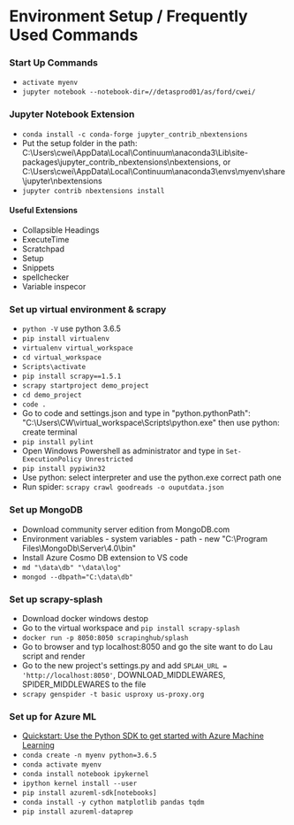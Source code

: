 # Environment Setup / Frequently Used Commands

### Start Up Commands
- `activate myenv`
- `jupyter notebook --notebook-dir=//detasprod01/as/ford/cwei/`

### Jupyter Notebook Extension
- `conda install -c conda-forge jupyter_contrib_nbextensions`
- Put the setup folder in the path: C:\Users\cwei\AppData\Local\Continuum\anaconda3\Lib\site-packages\jupyter_contrib_nbextensions\nbextensions, or C:\Users\cwei\AppData\Local\Continuum\anaconda3\envs\myenv\share\jupyter\nbextensions
- `jupyter contrib nbextensions install`

#### Useful Extensions
- Collapsible Headings
- ExecuteTime
- Scratchpad
- Setup
- Snippets
- spellchecker
- Variable inspecor

### Set up virtual environment & scrapy
- `python -V` use python 3.6.5
- `pip install virtualenv`
- `virtualenv virtual_workspace`
- `cd virtual_workspace`
- `Scripts\activate`
- `pip install scrapy==1.5.1`
- `scrapy startproject demo_project`
- `cd demo_project`
- `code .`
- Go to code and settings.json and type in "python.pythonPath": "C:\\Users\\CW\\virtual_workspace\\Scripts\\python.exe" then use python: create terminal
- `pip install pylint`
- Open Windows Powershell as administrator and type in `Set-ExecutionPolicy Unrestricted`
- `pip install pypiwin32`
- Use python: select interpreter and use the python.exe correct path one
- Run spider: `scrapy crawl goodreads -o ouputdata.json`

### Set up MongoDB
- Download community server edition from MongoDB.com
- Environment variables - system variables - path - new "C:\Program Files\MongoDb\Server\4.0\bin"
- Install Azure Cosmo DB extension to VS code
- `md "\data\db" "\data\log"`
- `mongod --dbpath="C:\data\db"`

### Set up scrapy-splash
- Download docker windows destop
- Go to the virtual workspace and `pip install scrapy-splash`
- `docker run -p 8050:8050 scrapinghub/splash`
- Go to browser and typ localhost:8050 and go the site want to do Lau script and render
- Go to the new project's settings.py and add `SPLAH_URL = 'http://localhost:8050'`, DOWNLOAD_MIDDLEWARES, SPIDER_MIDDLEWARES to the file
- `scrapy genspider -t basic usproxy us-proxy.org`

### Set up for Azure ML
- [Quickstart: Use the Python SDK to get started with Azure Machine Learning](https://docs.microsoft.com/en-us/azure/machine-learning/service/quickstart-create-workspace-with-python?toc=%2Fen-us%2Fpython%2Fapi%2Foverview%2Fazure%2Fml%2Ftoc.json%3Fview%3Dazure-ml-py&bc=%2Fen-us%2Fpython%2Fazureml_py_breadcrumb%2Ftoc.json%3Fview%3Dazure-ml-py&view=azure-ml-py)
- `conda create -n myenv python=3.6.5`
- `conda activate myenv`
- `conda install notebook ipykernel`
- `ipython kernel install --user`
- `pip install azureml-sdk[notebooks]`
- `conda install -y cython matplotlib pandas tqdm`
- `pip install azureml-dataprep`
